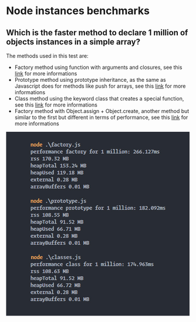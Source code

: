 # Node instances benchmarks
## Which is the faster method to declare 1 million of objects instances in a simple array?

The methods used in this test are: 
- Factory method using function with arguments and closures, see this [link](https://www.theodinproject.com/lessons/node-path-javascript-factory-functions-and-the-module-pattern#factory-function-introduction) for more informations
- Prototype method using prototype inheritance, as the same as Javascript does for methods like push for arrays, see this [link](https://www.w3schools.com/js/js_object_prototypes.asp) for more informations
- Class method using the keyword class that creates a special function, see this [link](https://developer.mozilla.org/en-US/docs/Web/JavaScript/Reference/Classes) for more informations
- Factory method with Object.assign + Object.create, another method but similar to the first but different in terms of performance, see this [link](https://medium.com/javascript-scene/3-different-kinds-of-prototypal-inheritance-es6-edition-32d777fa16c9) for more informations

![benchmark on terminal](benchmark-terminal.jpg)
